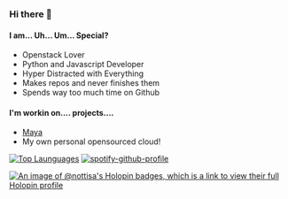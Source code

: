 ### Hi there 👋

#### I am... Uh... Um... Special?
- Openstack Lover
- Python and Javascript Developer
- Hyper Distracted with Everything
- Makes repos and never finishes them
- Spends way too much time on Github

#### I'm workin on.... projects....
- [Maya](https://www.guilded.gg/Maya)
- My own personal opensourced cloud!

[![Top Launguages](https://github-readme-stats-git-masterrstaa-rickstaa.vercel.app/api/top-langs/?username=nottisa&theme=dracula)](https://github.com/anuraghazra/github-readme-stats) [![spotify-github-profile](https://spotify-github-profile.vercel.app/api/view?uid=galbkyslmgg0a5so1hurqw50k&cover_image=false&theme=default&show_offline=false&background_color=121212&interchange=false&bar_color_cover=false)](https://spotify-github-profile.vercel.app/api/view?uid=galbkyslmgg0a5so1hurqw50k&redirect=true)

[![An image of @nottisa's Holopin badges, which is a link to view their full Holopin profile](https://holopin.me/nottisa)](https://holopin.io/@nottisa)
